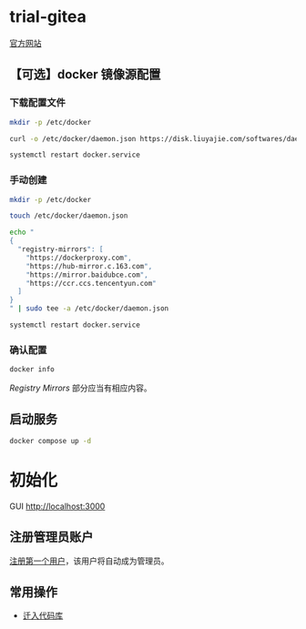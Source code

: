 # trial-gitea

[官方网站](https://docs.gitea.com/)

## 【可选】docker 镜像源配置

### 下载配置文件

```bash
mkdir -p /etc/docker

curl -o /etc/docker/daemon.json https://disk.liuyajie.com/softwares/daemon.json

systemctl restart docker.service
```

### 手动创建

```bash
mkdir -p /etc/docker

touch /etc/docker/daemon.json

echo "
{
  "registry-mirrors": [
    "https://dockerproxy.com",
    "https://hub-mirror.c.163.com",
    "https://mirror.baidubce.com",
    "https://ccr.ccs.tencentyun.com"
  ]
}
" | sudo tee -a /etc/docker/daemon.json

systemctl restart docker.service
```

### 确认配置

```bash
docker info
```

_Registry Mirrors_ 部分应当有相应内容。

## 启动服务

```bash
docker compose up -d
```

# 初始化

GUI [http://localhost:3000](http://localhost:3000)

## 注册管理员账户

[注册第一个用户](http://localhost:3000/user/sign_up)，该用户将自动成为管理员。

## 常用操作

- [迁入代码库](http://localhost:3000/repo/migrate)
